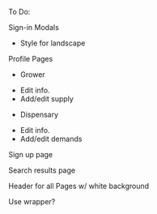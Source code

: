 To Do:

Sign-in Modals
- Style for landscape

Profile Pages

- Grower
 + Edit info.
 + Add/edit supply  

- Dispensary
 + Edit info.
 + Add/edit demands

Sign up page

Search results page

Header for all Pages w/ white background

Use wrapper?
